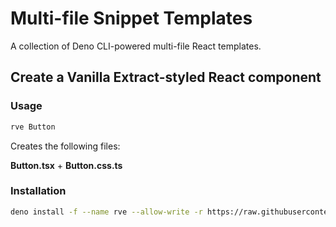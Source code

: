 # Multi-file Snippet Templates

A collection of Deno CLI-powered multi-file React templates.

## Create a Vanilla Extract-styled React component

### Usage

```bash
rve Button
```

Creates the following files:

**Button.tsx** + **Button.css.ts**

### Installation

```bash
deno install -f --name rve --allow-write -r https://raw.githubusercontent.com/jonlambert/file-snippets/main/templates/react-vanilla-extract/index.ts
```
